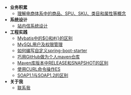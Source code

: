 * **业务积累**
    * [理解电商体系中的商品、SPU、SKU、类目和属性等概念](blogs/2019/3/3/article_2/)
* **系统设计**
    * [站内信系统设计](blogs/2019/3/3/article_3/)
* **工程实践**
    * [Mybatis中的${}和#{}的区别](blogs/2019/3/3/article_4/)
    * [MySQL用户及权限管理](blogs/2019/3/3/article_1/)
    * [如何编写自定义spring-boot-starter](blogs/how-to-customize-spring-boot-starter.md)
    * [巧用GitHub做为个人maven仓库](blogs/use-github-for-own-maven-repository.md)
    * [Maven库版本中RELEASE和SNAPSHOT的区别](blogs/the-difference-between-release-and-snapshot-in-the-maven-library-version.md)
    * [使用CURL命令操作ES](blogs/use-curl-operate-elasticsearch.md)
    * [SOAP1.1与SOAP1.2的区别](blogs/the-difference-between-soap1.1-and-soap1.2.md)
* **关于我**
    * [联系我](blogs/about-me.md)
